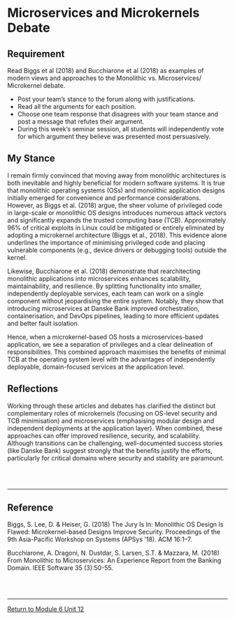 # Microservices and Microkernels Debate

## Requirement
Read Biggs et al (2018) and Bucchiarone et al (2018) as examples of modern views and approaches to the Monolithic vs. Microservices/ Microkernel debate.

 - Post your team’s stance to the forum along with justifications.
 - Read all the arguments for each position.
 - Choose one team response that disagrees with your team stance and post a message that refutes their argument.
 - During this week’s seminar session, all students will independently vote for which argument they believe was presented most persuasively.
   

## My Stance
I remain firmly convinced that moving away from monolithic architectures is both inevitable and highly beneficial for modern software systems. It is true that monolithic operating systems (OSs) and monolithic application designs initially emerged for convenience and performance considerations. However, as Biggs et al. (2018) argue, the sheer volume of privileged code in large-scale or monolithic OS designs introduces numerous attack vectors and significantly expands the trusted computing base (TCB). Approximately 96% of critical exploits in Linux could be mitigated or entirely eliminated by adopting a microkernel architecture (Biggs et al., 2018). This evidence alone underlines the importance of minimising privileged code and placing vulnerable components (e.g., device drivers or debugging tools) outside the kernel.

Likewise, Bucchiarone et al. (2018) demonstrate that rearchitecting monolithic applications into microservices enhances scalability, maintainability, and resilience. By splitting functionality into smaller, independently deployable services, each team can work on a single component without jeopardising the entire system. Notably, they show that introducing microservices at Danske Bank improved orchestration, containerisation, and DevOps pipelines, leading to more efficient updates and better fault isolation.

Hence, when a microkernel-based OS hosts a microservices-based application, we see a separation of privileges and a clear delineation of responsibilities. This combined approach maximises the benefits of minimal TCB at the operating system level with the advantages of independently deployable, domain-focused services at the application level.

## Reflections
Working through these articles and debates has clarified the distinct but complementary roles of microkernels (focusing on OS-level security and TCB minimisation) and microservices (emphasising modular design and independent deployments at the application layer). When combined, these approaches can offer improved resilience, security, and scalability. Although transitions can be challenging, well-documented success stories (like Danske Bank) suggest strongly that the benefits justify the efforts, particularly for critical domains where security and stability are paramount.

<br><br>

---

## Reference
Biggs, S. Lee, D. & Heiser, G. (2018) The Jury Is In: Monolithic OS Design Is Flawed: Microkernel-based Designs Improve Security. Proceedings of the 9th Asia-Pacific Workshop on Systems (APSys '18). ACM 16:1–7.

Bucchiarone, A. Dragoni, N. Dustdar, S. Larsen, S.T. & Mazzara, M. (2018) From Monolithic to Microservices: An Experience Report from the Banking Domain. IEEE Software 35 (3):50-55.

<br><br>

---

[Return to Module 6 Unit 12](SSD_Unit12.md)
